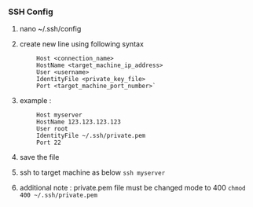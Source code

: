 ### SSH Config
1. nano ~/.ssh/config

2. create new line using following syntax
```
		Host <connection_name>
		HostName <target_machine_ip_address>
		User <username>
		IdentityFile <private_key_file>
		Port <target_machine_port_number>`
```

3. example :
```
		Host myserver
		HostName 123.123.123.123
		User root
		IdentityFile ~/.ssh/private.pem
		Port 22
```

4. save the file

5. ssh to target machine as below
`
ssh myserver
`

6. additional note :
private.pem file must be changed mode to 400
`
chmod 400 ~/.ssh/private.pem
`
